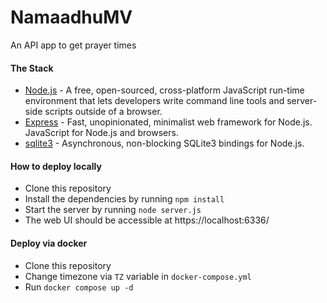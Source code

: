 # NamaadhuMV
An API app to get prayer times

#### The Stack
* [Node.js](href='https://nodejs.org/') - A free, open-sourced, cross-platform JavaScript run-time environment that lets developers write command line tools and server-side scripts outside of a browser.
* [Express](href='https://expressjs.com/') - Fast, unopinionated, minimalist web framework for Node.js.
JavaScript for Node.js and browsers.
* [sqlite3](href='https://npmjs.com/package/sqlite3') - Asynchronous, non-blocking SQLite3 bindings for Node.js.

#### How to deploy locally
* Clone this repository
* Install the dependencies by running `npm install`
* Start the server by running `node server.js`
* The web UI should be accessible at https://localhost:6336/

#### Deploy via docker
* Clone this repository
* Change timezone via `TZ` variable in `docker-compose.yml`
* Run `docker compose up -d`
